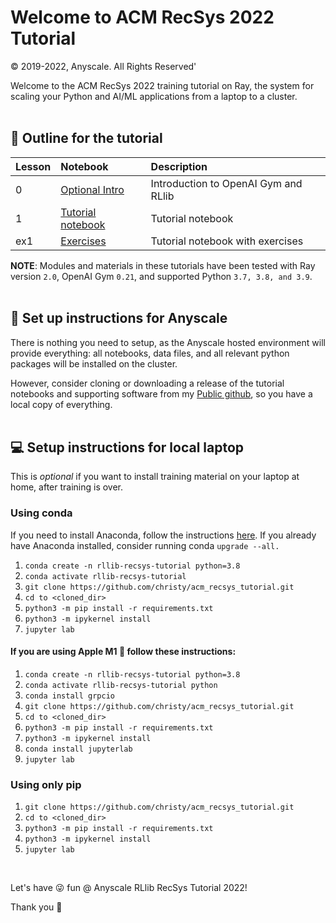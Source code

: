 # Welcome to ACM RecSys 2022 Tutorial 

© 2019-2022, Anyscale. All Rights Reserved'

Welcome to the ACM RecSys 2022 training tutorial on Ray, the system for scaling your 
Python and AI/ML applications from a laptop to a cluster.
<br>
<br>

## 📖 Outline for the tutorial

| Lesson| Notebook | Description
|:-----|:-----------|:----------------------------------------------------------|
| 0  | [Optional Intro](intro_gym_and_rllib_optional.ipynb)|Introduction to OpenAI Gym and RLlib|
| 1  | [Tutorial notebook](01_anyscale_acm_recsys_tutorial.ipynb) |Tutorial notebook|
| ex1 | [Exercises](01_anyscale_acm_recsys_tutorial_exercises.ipynb) |Tutorial notebook with exercises |

**NOTE**: Modules and materials in these tutorials have been tested with 
Ray version `2.0`, OpenAI Gym `0.21`, and supported Python `3.7, 3.8, and 3.9`.
<br>
<br>

## 👩 Set up instructions for Anyscale 

There is nothing you need to setup, as the Anyscale hosted environment will provide everything:
all notebooks, data files, and all relevant python packages will be installed on 
the cluster.

However, consider cloning or downloading a release of the tutorial notebooks and 
supporting software from my [Public github](https://github.com/christy/acm_recsys_tutorial), 
so you have a local copy of everything.
<br>
<br>

## 💻 Setup instructions for local laptop
This is *optional* if you want to install training material on your laptop at home,
after training is over.


### Using conda
If you need to install Anaconda, follow the instructions [here](https://www.anaconda.com/products/distribution).
If you already have Anaconda installed, consider running conda `upgrade --all.`

1. `conda create -n rllib-recsys-tutorial python=3.8`
2. `conda activate rllib-recsys-tutorial`
3. `git clone https://github.com/christy/acm_recsys_tutorial.git`
4. `cd to <cloned_dir>`
5. `python3 -m pip install -r requirements.txt`
6. `python3 -m ipykernel install`
7. `jupyter lab`


#### If you are using Apple M1 🍎 follow these instructions:

1. `conda create -n rllib-recsys-tutorial python=3.8`
2. `conda activate rllib-recsys-tutorial python`
3. `conda install grpcio`
4. `git clone https://github.com/christy/acm_recsys_tutorial.git`
5. `cd to <cloned_dir>`
6. `python3 -m pip install -r requirements.txt`
7. `python3 -m ipykernel install`
8. `conda install jupyterlab`
9. `jupyter lab`


### Using only pip
1. `git clone https://github.com/christy/acm_recsys_tutorial.git`
2. `cd to <cloned_dir>`
3. `python3 -m pip install -r requirements.txt`
4. `python3 -m ipykernel install`
5. `jupyter lab`

<br>

Let's have 😜 fun @ Anyscale RLlib RecSys Tutorial 2022!

Thank you 🙏










